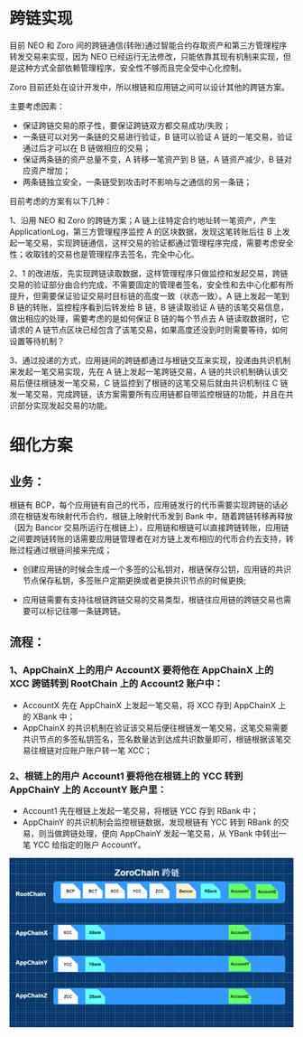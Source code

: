 # 跨链实现
目前 NEO 和 Zoro 间的跨链通信(转账)通过智能合约存取资产和第三方管理程序转发交易来实现，因为 NEO 已经运行无法修改，只能依靠其现有机制来实现，但是这种方式全部依赖管理程序，安全性不够而且完全受中心化控制。

Zoro 目前还处在设计开发中，所以根链和应用链之间可以设计其他的跨链方案。

主要考虑因素：
* 保证跨链交易的原子性，要保证跨链双方都交易成功/失败；
* 一条链可以对另一条链的交易进行验证，B 链可以验证 A 链的一笔交易，验证通过后才可以在 B 链做相应的交易；
* 保证两条链的资产总量不变，A 转移一笔资产到 B 链，A 链资产减少，B 链对应资产增加；
* 两条链独立安全，一条链受到攻击时不影响与之通信的另一条链；


目前考虑的方案有以下几种：

1、沿用 NEO 和 Zoro 的跨链方案；A 链上往特定合约地址转一笔资产，产生 ApplicationLog，第三方管理程序监控 A 的区块数据，发现这笔转账后往 B 上发起一笔交易，实现跨链通信，这样交易的验证都通过管理程序完成，需要考虑安全性；收取钱的交易也是管理程序去签名，完全中心化。

2、1 的改进版，先实现跨链读取数据，这样管理程序只做监控和发起交易，跨链交易的验证部分由合约完成，不需要固定的管理者签名，安全性和去中心化都有所提升，但需要保证验证交易时目标链的高度一致（状态一致）。A 链上发起一笔到 B 链的转账，监控程序看到后转发给 B 链，B 链读取验证 A 链的该笔交易信息，做出相应的处理，需要考虑的是如何保证 B 链的每个节点去 A 链读取数据时，它请求的 A 链节点区块已经包含了该笔交易，如果高度还没到时则需要等待，如何设置等待机制？

3、通过投递的方式，应用链间的跨链都通过与根链交互来实现，投递由共识机制来发起一笔交易实现，先在 A 链上发起一笔跨链交易，A 链的共识机制确认该交易后便往根链发一笔交易，C 链监控到了根链的这笔交易后就由共识机制往 C 链发一笔交易，完成跨链，该方案需要所有应用链都自带监控根链的功能，并且在共识部分实现发起交易的功能。



# 细化方案
## 业务：

根链有 BCP，每个应用链有自己的代币，应用链发行的代币需要实现跨链的话必须在根链发布映射代币合约，根链上映射代币发到 Bank 中，随着跨链转移再释放（因为 Bancor 交易所运行在根链上），应用链和根链可以直接跨链转账，应用链之间要跨链转账的话需要应用链管理者在对方链上发布相应的代币合约去支持，转账过程通过根链间接来完成；

* 创建应用链的时候会生成一个多签的公私钥对，根链保存公钥，应用链的共识节点保存私钥，多签账户定期更换或者更换共识节点的时候更换;

* 应用链需要有支持往根链跨链交易的交易类型，根链往应用链的跨链交易也需要可以标记往哪一条链跨链。
## 流程：
### 1、AppChainX 上的用户 AccountX 要将他在 AppChainX 上的 XCC 跨链转到 RootChain 上的 Account2 账户中：
* AccountX 先在 AppChainX 上发起一笔交易，将 XCC 存到 AppChainX 上的 XBank 中；
* AppChainX 的共识机制在验证该交易后便往根链发一笔交易，这笔交易需要共识节点的多签私钥签名，签名数量达到达成共识数量即可，根链根据该笔交易往根链对应账户账户转一笔 XCC；

### 2、根链上的用户 Account1 要将他在根链上的 YCC 转到 AppChainY 上的 AccountY 账户里：
* Account1 先在根链上发起一笔交易，将根链 YCC 存到 RBank 中；
* AppChainY 的共识机制会监控根链数据，发现根链有 YCC 转到 RBank 的交易，则当做跨链处理，便向 AppChainY 发起一笔交易，从 YBank 中转出一笔 YCC 给指定的账户 AccountY。


![](Zoro.png)
